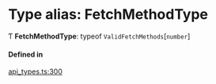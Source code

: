 # Type alias: FetchMethodType

Ƭ **FetchMethodType**: typeof `ValidFetchMethods`[`number`]

#### Defined in

[api_types.ts:300](https://github.com/coda/packs-sdk/blob/main/api_types.ts#L300)
